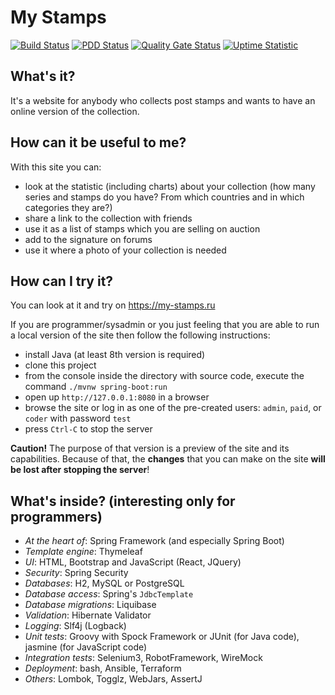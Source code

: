 # My Stamps

[![Build Status](https://travis-ci.org/php-coder/mystamps.svg?branch=master)](https://travis-ci.org/php-coder/mystamps)
[![PDD Status](http://www.0pdd.com/svg?name=php-coder/mystamps)](https://www.0pdd.com/p?name=php-coder/mystamps)
[![Quality Gate Status](https://sonarcloud.io/api/project_badges/measure?project=ru.mystamps%3Amystamps&metric=alert_status)](https://sonarcloud.io/dashboard?id=ru.mystamps%3Amystamps)
[![Uptime Statistic](https://badgen.net/uptime-robot/month/ur243278-551fbb732949dbdee27c7552)](https://stats.uptimerobot.com/1jXAjFpgP)

## What's it?

It's a website for anybody who collects post stamps and wants to have an online version of the collection.

## How can it be useful to me?

With this site you can:
* look at the statistic (including charts) about your collection (how many series and stamps do you have? From which countries and in which categories they are?)
* share a link to the collection with friends
* use it as a list of stamps which you are selling on auction
* add to the signature on forums
* use it where a photo of your collection is needed

## How can I try it?

You can look at it and try on https://my-stamps.ru

If you are programmer/sysadmin or you just feeling that you are able to run a local version of the site then follow the following instructions:

* install Java (at least 8th version is required)
* clone this project
* from the console inside the directory with source code, execute the command `./mvnw spring-boot:run`
* open up `http://127.0.0.1:8080` in a browser
* browse the site or log in as one of the pre-created users: `admin`, `paid`, or `coder` with password `test`
* press `Ctrl-C` to stop the server

**Caution!** The purpose of that version is a preview of the site and its capabilities. Because of that, the **changes** that you can make on the site **will be lost after stopping the server**!

## What's inside? (interesting only for programmers)

* *At the heart of*: Spring Framework (and especially Spring Boot)
* *Template engine*: Thymeleaf
* *UI*: HTML, Bootstrap and JavaScript (React, JQuery)
* *Security*: Spring Security
* *Databases*: H2, MySQL or PostgreSQL
* *Database access*: Spring's `JdbcTemplate`
* *Database migrations*: Liquibase
* *Validation*: Hibernate Validator
* *Logging*: Slf4j (Logback)
* *Unit tests*: Groovy with Spock Framework or JUnit (for Java code), jasmine (for JavaScript code)
* *Integration tests*: Selenium3, RobotFramework, WireMock
* *Deployment*: bash, Ansible, Terraform
* *Others*: Lombok, Togglz, WebJars, AssertJ
